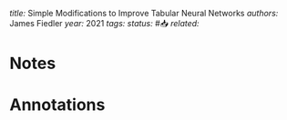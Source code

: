 *title:* Simple Modifications to Improve Tabular Neural Networks
*authors:* James Fiedler
*year:* 2021
*tags:* 
*status:* #📥
*related:*

# Notes 

# Annotations